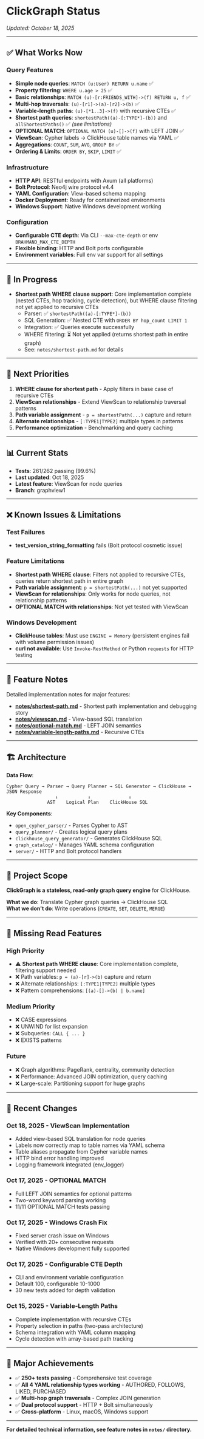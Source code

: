 # ClickGraph Status

*Updated: October 18, 2025*

---

## ✅ What Works Now

### Query Features
- **Simple node queries**: `MATCH (u:User) RETURN u.name` ✅
- **Property filtering**: `WHERE u.age > 25` ✅
- **Basic relationships**: `MATCH (u)-[r:FRIENDS_WITH]->(f) RETURN u, f` ✅
- **Multi-hop traversals**: `(u)-[r1]->(a)-[r2]->(b)` ✅
- **Variable-length paths**: `(u)-[*1..3]->(f)` with recursive CTEs ✅
- **Shortest path queries**: `shortestPath((a)-[:TYPE*]-(b))` and `allShortestPaths()` ✅ *(see limitations)*
- **OPTIONAL MATCH**: `OPTIONAL MATCH (u)-[]->(f)` with LEFT JOIN ✅
- **ViewScan**: Cypher labels → ClickHouse table names via YAML ✅
- **Aggregations**: `COUNT`, `SUM`, `AVG`, `GROUP BY` ✅
- **Ordering & Limits**: `ORDER BY`, `SKIP`, `LIMIT` ✅

### Infrastructure
- **HTTP API**: RESTful endpoints with Axum (all platforms)
- **Bolt Protocol**: Neo4j wire protocol v4.4
- **YAML Configuration**: View-based schema mapping
- **Docker Deployment**: Ready for containerized environments
- **Windows Support**: Native Windows development working

### Configuration
- **Configurable CTE depth**: Via CLI `--max-cte-depth` or env `BRAHMAND_MAX_CTE_DEPTH`
- **Flexible binding**: HTTP and Bolt ports configurable
- **Environment variables**: Full env var support for all settings

---

## 🚧 In Progress

- **Shortest path WHERE clause support**: Core implementation complete (nested CTEs, hop tracking, cycle detection), but WHERE clause filtering not yet applied to recursive CTEs
  - Parser: ✅ `shortestPath((a)-[:TYPE*]-(b))`
  - SQL Generation: ✅ Nested CTE with `ORDER BY hop_count LIMIT 1`
  - Integration: ✅ Queries execute successfully
  - WHERE filtering: ⏳ Not yet applied (returns shortest path in entire graph)
  - See: `notes/shortest-path.md` for details

---

## 🎯 Next Priorities

1. **WHERE clause for shortest path** - Apply filters in base case of recursive CTEs
2. **ViewScan relationships** - Extend ViewScan to relationship traversal patterns
3. **Path variable assignment** - `p = shortestPath(...)` capture and return
4. **Alternate relationships** - `[:TYPE1|TYPE2]` multiple types in patterns
5. **Performance optimization** - Benchmarking and query caching

---

## 📊 Current Stats

- **Tests**: 261/262 passing (99.6%)
- **Last updated**: Oct 18, 2025
- **Latest feature**: ViewScan for node queries
- **Branch**: graphview1

---

## ❌ Known Issues & Limitations

### Test Failures
- **test_version_string_formatting** fails (Bolt protocol cosmetic issue)

### Feature Limitations
- **Shortest path WHERE clause**: Filters not applied to recursive CTEs, queries return shortest path in entire graph
- **Path variable assignment**: `p = shortestPath(...)` not yet supported
- **ViewScan for relationships**: Only works for node queries, not relationship patterns
- **OPTIONAL MATCH with relationships**: Not yet tested with ViewScan

### Windows Development
- **ClickHouse tables**: Must use `ENGINE = Memory` (persistent engines fail with volume permission issues)
- **curl not available**: Use `Invoke-RestMethod` or Python `requests` for HTTP testing

---

## 📖 Feature Notes

Detailed implementation notes for major features:

- **[notes/shortest-path.md](notes/shortest-path.md)** - Shortest path implementation and debugging story
- **[notes/viewscan.md](notes/viewscan.md)** - View-based SQL translation
- **[notes/optional-match.md](notes/optional-match.md)** - LEFT JOIN semantics
- **[notes/variable-length-paths.md](notes/variable-length-paths.md)** - Recursive CTEs

---

## 🏗️ Architecture

**Data Flow**:
```
Cypher Query → Parser → Query Planner → SQL Generator → ClickHouse → JSON Response
                  ↓           ↓              ↓
               AST    Logical Plan    ClickHouse SQL
```

**Key Components**:
- `open_cypher_parser/` - Parses Cypher to AST
- `query_planner/` - Creates logical query plans
- `clickhouse_query_generator/` - Generates ClickHouse SQL
- `graph_catalog/` - Manages YAML schema configuration
- `server/` - HTTP and Bolt protocol handlers

---

## 🎯 Project Scope

**ClickGraph is a stateless, read-only graph query engine** for ClickHouse.

**What we do**: Translate Cypher graph queries → ClickHouse SQL  
**What we don't do**: Write operations (`CREATE`, `SET`, `DELETE`, `MERGE`)

---

## 🚧 Missing Read Features

### High Priority
- ⚠️ **Shortest path WHERE clause**: Core implementation complete, filtering support needed
- ❌ Path variables: `p = (a)-[r]->(b)` capture and return
- ❌ Alternate relationships: `[:TYPE1|TYPE2]` multiple types
- ❌ Pattern comprehensions: `[(a)-[]->(b) | b.name]`

### Medium Priority
- ❌ CASE expressions
- ❌ UNWIND for list expansion
- ❌ Subqueries: `CALL { ... }`
- ❌ EXISTS patterns

### Future
- ❌ Graph algorithms: PageRank, centrality, community detection
- ❌ Performance: Advanced JOIN optimization, query caching
- ❌ Large-scale: Partitioning support for huge graphs

---

## 📝 Recent Changes

### Oct 18, 2025 - ViewScan Implementation
- Added view-based SQL translation for node queries
- Labels now correctly map to table names via YAML schema
- Table aliases propagate from Cypher variable names
- HTTP bind error handling improved
- Logging framework integrated (env_logger)

### Oct 17, 2025 - OPTIONAL MATCH
- Full LEFT JOIN semantics for optional patterns
- Two-word keyword parsing working
- 11/11 OPTIONAL MATCH tests passing

### Oct 17, 2025 - Windows Crash Fix
- Fixed server crash issue on Windows
- Verified with 20+ consecutive requests
- Native Windows development fully supported

### Oct 17, 2025 - Configurable CTE Depth
- CLI and environment variable configuration
- Default 100, configurable 10-1000
- 30 new tests added for depth validation

### Oct 15, 2025 - Variable-Length Paths
- Complete implementation with recursive CTEs
- Property selection in paths (two-pass architecture)
- Schema integration with YAML column mapping
- Cycle detection with array-based path tracking

---

## 🎉 Major Achievements

- ✅ **250+ tests passing** - Comprehensive test coverage
- ✅ **All 4 YAML relationship types working** - AUTHORED, FOLLOWS, LIKED, PURCHASED
- ✅ **Multi-hop graph traversals** - Complex JOIN generation
- ✅ **Dual protocol support** - HTTP + Bolt simultaneously
- ✅ **Cross-platform** - Linux, macOS, Windows support

---

**For detailed technical information, see feature notes in `notes/` directory.**

